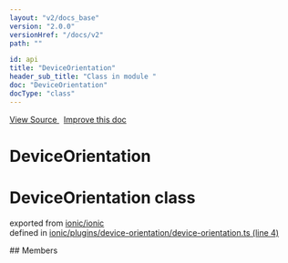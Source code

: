 ```yaml
---
layout: "v2/docs_base"
version: "2.0.0"
versionHref: "/docs/v2"
path: ""

id: api
title: "DeviceOrientation"
header_sub_title: "Class in module "
doc: "DeviceOrientation"
docType: "class"
---
```



<div class="improve-docs">
  <a href='http://github.com/driftyco/ionic2/tree/master/ionic/plugins/device-orientation/device-orientation.ts#L3'>
    View Source
  </a>
  &nbsp;
  <a href='http://github.com/driftyco/ionic2/edit/master/ionic/plugins/device-orientation/device-orientation.ts#L3'>
    Improve this doc
  </a>
</div>




<h1 class="api-title">

  DeviceOrientation



</h1>








<h1 class="class export">DeviceOrientation <span class="type">class</span></h1>
<p class="module">exported from <a href='undefined'>ionic/ionic</a><br/>
defined in <a href="https://github.com/driftyco/ionic2/tree/master/ionic/plugins/device-orientation/device-orientation.ts#L4-L87">ionic/plugins/device-orientation/device-orientation.ts (line 4)</a>
</p>
<p></p>
## Members

